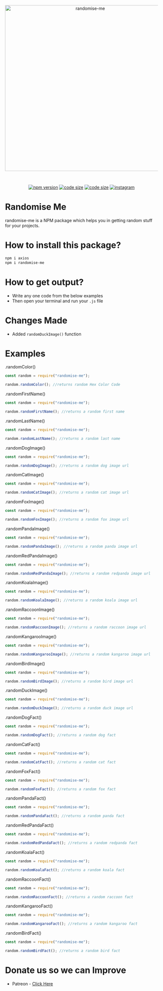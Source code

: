 <div align="center">
  <br />
  <p>
    <a href="https://www.npmjs.com/package/randomise-me"><img src="https://imgur.com/VSiZ5hr.png" width="546" alt="randomise-me" /></a>
  </p>
  <br />
  <p>
    <a href="https://www.npmjs.com/package/randomise-me"><img src="https://img.shields.io/npm/v/randomise-me?color=red&style=for-the-badge" alt="npm version" /></a>
    <a href="https://github.com/ItzAshu397/Randomise-Me"><img src="https://img.shields.io/github/languages/code-size/ItzAshu397/Randomise-Me?style=for-the-badge" alt="code size" /></a>
    <a href="https://patreon.com/ashutoshswamy"><img src="https://img.shields.io/badge/Patreon-Donate%20Us-orange?style=for-the-badge" alt="code size" /></a>
    <a href="https://www.instagram.com/itzashu397/"><img alt="instagram" title="Instagram" src="https://img.shields.io/badge/-ItzAshu397's%20Instagram-E1306C?style=for-the-badge&logo=instagram&logoColor=white"/></a>
  </p>
</div>

# Randomise Me

randomise-me is a NPM package which helps you in getting random stuff for your projects.

# How to install this package?

```sh
npm i axios
npm i randomise-me
```

# How to get output?

- Write any one code from the below examples
- Then open your terminal and run your `.js` file

# Changes Made

- Added `randomDuckImage()` function

# Examples

.randomColor()

```js
const random = require("randomise-me");

random.randomColor(); //returns random Hex Color Code
```

.randomFirstName()

```js
const random = require("randomise-me");

random.randomFirstName(); //returns a random first name
```

.randomLastName()

```js
const random = require("randomise-me");

random.randomLastName(); //returns a random last name
```

.randomDogImage()

```js
const random = require("randomise-me");

random.randomDogImage(); //returns a random dog image url
```

.randomCatImage()

```js
const random = require("randomise-me");

random.randomCatImage(); //returns a random cat image url
```

.randomFoxImage()

```js
const random = require("randomise-me");

random.randomFoxImage(); //returns a random fox image url
```

.randomPandaImage()

```js
const random = require("randomise-me");

random.randomPandaImage(); //returns a random panda image url
```

.randomRedPandaImage()

```js
const random = require("randomise-me");

random.randomRedPandaImage(); //returns a random redpanda image url
```

.randomKoalaImage()

```js
const random = require("randomise-me");

random.randomKoalaImage(); //returns a random koala image url
```

.randomRaccoonImage()

```js
const random = require("randomise-me");

random.randomRaccoonImage(); //returns a random raccoon image url
```

.randomKangarooImage()

```js
const random = require("randomise-me");

random.randomKangarooImage(); //returns a random kangaroo image url
```

.randomBirdImage()

```js
const random = require("randomise-me");

random.randomBirdImage(); //returns a random bird image url
```

.randomDuckImage()

```js
const random = require("randomise-me");

random.randomDuckImage(); //returns a random duck image url
```

.randomDogFact()

```js
const random = require("randomise-me");

random.randomDogFact(); //returns a random dog fact
```

.randomCatFact()

```js
const random = require("randomise-me");

random.randomCatFact(); //returns a random cat fact
```

.randomFoxFact()

```js
const random = require("randomise-me");

random.randomFoxFact(); //returns a random fox fact
```

.randomPandaFact()

```js
const random = require("randomise-me");

random.randomPandaFact(); //returns a random panda fact
```

.randomRedPandaFact()

```js
const random = require("randomise-me");

random.randomRedPandaFact(); //returns a random redpanda fact
```

.randomKoalaFact()

```js
const random = require("randomise-me");

random.randomKoalaFact(); //returns a random koala fact
```

.randomRaccoonFact()

```js
const random = require("randomise-me");

random.randomRaccoonFact(); //returns a random raccoon fact
```

.randomKangarooFact()

```js
const random = require("randomise-me");

random.randomKangarooFact(); //returns a random kangaroo fact
```

.randomBirdFact()

```js
const random = require("randomise-me");

random.randomBirdFact(); //returns a random bird fact
```

# Donate us so we can Improve

- Patreon - [Click Here](https://patreon.com/ashutoshswamy)
